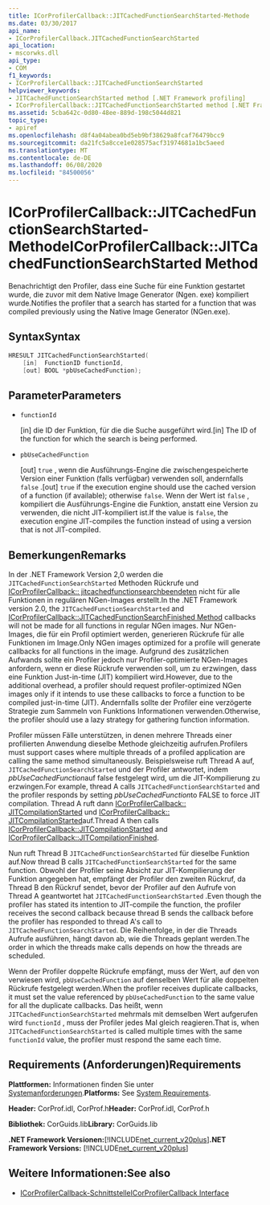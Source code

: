 ```yaml
---
title: ICorProfilerCallback::JITCachedFunctionSearchStarted-Methode
ms.date: 03/30/2017
api_name:
- ICorProfilerCallback.JITCachedFunctionSearchStarted
api_location:
- mscorwks.dll
api_type:
- COM
f1_keywords:
- ICorProfilerCallback::JITCachedFunctionSearchStarted
helpviewer_keywords:
- JITCachedFunctionSearchStarted method [.NET Framework profiling]
- ICorProfilerCallback::JITCachedFunctionSearchStarted method [.NET Framework profiling]
ms.assetid: 5cba642c-0d80-48ee-889d-198c5044d821
topic_type:
- apiref
ms.openlocfilehash: d8f4a04abea0bd5eb9bf38629a8fcaf76479bcc9
ms.sourcegitcommit: da21fc5a8cce1e028575acf31974681a1bc5aeed
ms.translationtype: MT
ms.contentlocale: de-DE
ms.lasthandoff: 06/08/2020
ms.locfileid: "84500056"
---
```

# <a name="icorprofilercallbackjitcachedfunctionsearchstarted-method"></a><span data-ttu-id="97c17-102">ICorProfilerCallback::JITCachedFunctionSearchStarted-Methode</span><span class="sxs-lookup"><span data-stu-id="97c17-102">ICorProfilerCallback::JITCachedFunctionSearchStarted Method</span></span>
<span data-ttu-id="97c17-103">Benachrichtigt den Profiler, dass eine Suche für eine Funktion gestartet wurde, die zuvor mit dem Native Image Generator (Ngen. exe) kompiliert wurde.</span><span class="sxs-lookup"><span data-stu-id="97c17-103">Notifies the profiler that a search has started for a function that was compiled previously using the Native Image Generator (NGen.exe).</span></span>  
  
## <a name="syntax"></a><span data-ttu-id="97c17-104">Syntax</span><span class="sxs-lookup"><span data-stu-id="97c17-104">Syntax</span></span>  
  
```cpp  
HRESULT JITCachedFunctionSearchStarted(  
    [in]  FunctionID functionId,  
    [out] BOOL *pbUseCachedFunction);  
```  
  
## <a name="parameters"></a><span data-ttu-id="97c17-105">Parameter</span><span class="sxs-lookup"><span data-stu-id="97c17-105">Parameters</span></span>

- `functionId`

  <span data-ttu-id="97c17-106">\[in] die ID der Funktion, für die die Suche ausgeführt wird.</span><span class="sxs-lookup"><span data-stu-id="97c17-106">\[in] The ID of the function for which the search is being performed.</span></span>

- `pbUseCachedFunction`

  <span data-ttu-id="97c17-107">\[out] `true` , wenn die Ausführungs-Engine die zwischengespeicherte Version einer Funktion (falls verfügbar) verwenden soll, andernfalls `false` .</span><span class="sxs-lookup"><span data-stu-id="97c17-107">\[out] `true` if the execution engine should use the cached version of a function (if available); otherwise `false`.</span></span> <span data-ttu-id="97c17-108">Wenn der Wert ist `false` , kompiliert die Ausführungs-Engine die Funktion, anstatt eine Version zu verwenden, die nicht JIT-kompiliert ist.</span><span class="sxs-lookup"><span data-stu-id="97c17-108">If the value is `false`, the execution engine JIT-compiles the function instead of using a version that is not JIT-compiled.</span></span>

## <a name="remarks"></a><span data-ttu-id="97c17-109">Bemerkungen</span><span class="sxs-lookup"><span data-stu-id="97c17-109">Remarks</span></span>  
 <span data-ttu-id="97c17-110">In der .NET Framework Version 2,0 werden die `JITCachedFunctionSearchStarted` Methoden Rückrufe und [ICorProfilerCallback:: jitcachedfunctionsearchbeendeten](icorprofilercallback-jitcachedfunctionsearchfinished-method.md) nicht für alle Funktionen in regulären NGen-Images erstellt.</span><span class="sxs-lookup"><span data-stu-id="97c17-110">In the .NET Framework version 2.0, the `JITCachedFunctionSearchStarted` and [ICorProfilerCallback::JITCachedFunctionSearchFinished Method](icorprofilercallback-jitcachedfunctionsearchfinished-method.md) callbacks will not be made for all functions in regular NGen images.</span></span> <span data-ttu-id="97c17-111">Nur NGen-Images, die für ein Profil optimiert werden, generieren Rückrufe für alle Funktionen im Image.</span><span class="sxs-lookup"><span data-stu-id="97c17-111">Only NGen images optimized for a profile will generate callbacks for all functions in the image.</span></span> <span data-ttu-id="97c17-112">Aufgrund des zusätzlichen Aufwands sollte ein Profiler jedoch nur Profiler-optimierte NGen-Images anfordern, wenn er diese Rückrufe verwenden soll, um zu erzwingen, dass eine Funktion Just-in-time (JIT) kompiliert wird.</span><span class="sxs-lookup"><span data-stu-id="97c17-112">However, due to the additional overhead, a profiler should request profiler-optimized NGen images only if it intends to use these callbacks to force a function to be compiled just-in-time (JIT).</span></span> <span data-ttu-id="97c17-113">Andernfalls sollte der Profiler eine verzögerte Strategie zum Sammeln von Funktions Informationen verwenden.</span><span class="sxs-lookup"><span data-stu-id="97c17-113">Otherwise, the profiler should use a lazy strategy for gathering function information.</span></span>  
  
 <span data-ttu-id="97c17-114">Profiler müssen Fälle unterstützen, in denen mehrere Threads einer profilierten Anwendung dieselbe Methode gleichzeitig aufrufen.</span><span class="sxs-lookup"><span data-stu-id="97c17-114">Profilers must support cases where multiple threads of a profiled application are calling the same method simultaneously.</span></span> <span data-ttu-id="97c17-115">Beispielsweise ruft Thread A auf, `JITCachedFunctionSearchStarted` und der Profiler antwortet, indem *pbUseCachedFunction*auf false festgelegt wird, um die JIT-Kompilierung zu erzwingen.</span><span class="sxs-lookup"><span data-stu-id="97c17-115">For example, thread A calls `JITCachedFunctionSearchStarted` and the profiler responds by setting *pbUseCachedFunction*to FALSE to force JIT compilation.</span></span> <span data-ttu-id="97c17-116">Thread A ruft dann [ICorProfilerCallback:: JITCompilationStarted](icorprofilercallback-jitcompilationstarted-method.md) und [ICorProfilerCallback:: JITCompilationStarted](icorprofilercallback-jitcompilationfinished-method.md)auf.</span><span class="sxs-lookup"><span data-stu-id="97c17-116">Thread A then calls [ICorProfilerCallback::JITCompilationStarted](icorprofilercallback-jitcompilationstarted-method.md) and [ICorProfilerCallback::JITCompilationFinished](icorprofilercallback-jitcompilationfinished-method.md).</span></span>  
  
 <span data-ttu-id="97c17-117">Nun ruft Thread B `JITCachedFunctionSearchStarted` für dieselbe Funktion auf.</span><span class="sxs-lookup"><span data-stu-id="97c17-117">Now thread B calls `JITCachedFunctionSearchStarted` for the same function.</span></span> <span data-ttu-id="97c17-118">Obwohl der Profiler seine Absicht zur JIT-Kompilierung der Funktion angegeben hat, empfängt der Profiler den zweiten Rückruf, da Thread B den Rückruf sendet, bevor der Profiler auf den Aufrufe von Thread A geantwortet hat `JITCachedFunctionSearchStarted` .</span><span class="sxs-lookup"><span data-stu-id="97c17-118">Even though the profiler has stated its intention to JIT-compile the function, the profiler receives the second callback because thread B sends the callback before the profiler has responded to thread A's call to `JITCachedFunctionSearchStarted`.</span></span> <span data-ttu-id="97c17-119">Die Reihenfolge, in der die Threads Aufrufe ausführen, hängt davon ab, wie die Threads geplant werden.</span><span class="sxs-lookup"><span data-stu-id="97c17-119">The order in which the threads make calls depends on how the threads are scheduled.</span></span>  
  
 <span data-ttu-id="97c17-120">Wenn der Profiler doppelte Rückrufe empfängt, muss der Wert, auf den von verwiesen wird, `pbUseCachedFunction` auf denselben Wert für alle doppelten Rückrufe festgelegt werden.</span><span class="sxs-lookup"><span data-stu-id="97c17-120">When the profiler receives duplicate callbacks, it must set the value referenced by `pbUseCachedFunction` to the same value for all the duplicate callbacks.</span></span> <span data-ttu-id="97c17-121">Das heißt, wenn `JITCachedFunctionSearchStarted` mehrmals mit demselben Wert aufgerufen wird `functionId` , muss der Profiler jedes Mal gleich reagieren.</span><span class="sxs-lookup"><span data-stu-id="97c17-121">That is, when `JITCachedFunctionSearchStarted` is called multiple times with the same `functionId` value, the profiler must respond the same each time.</span></span>  
  
## <a name="requirements"></a><span data-ttu-id="97c17-122">Requirements (Anforderungen)</span><span class="sxs-lookup"><span data-stu-id="97c17-122">Requirements</span></span>  
 <span data-ttu-id="97c17-123">**Plattformen:** Informationen finden Sie unter [Systemanforderungen](../../get-started/system-requirements.md).</span><span class="sxs-lookup"><span data-stu-id="97c17-123">**Platforms:** See [System Requirements](../../get-started/system-requirements.md).</span></span>  
  
 <span data-ttu-id="97c17-124">**Header:** CorProf.idl, CorProf.h</span><span class="sxs-lookup"><span data-stu-id="97c17-124">**Header:** CorProf.idl, CorProf.h</span></span>  
  
 <span data-ttu-id="97c17-125">**Bibliothek:** CorGuids.lib</span><span class="sxs-lookup"><span data-stu-id="97c17-125">**Library:** CorGuids.lib</span></span>  
  
 <span data-ttu-id="97c17-126">**.NET Framework Versionen:**[!INCLUDE[net_current_v20plus](../../../../includes/net-current-v20plus-md.md)]</span><span class="sxs-lookup"><span data-stu-id="97c17-126">**.NET Framework Versions:** [!INCLUDE[net_current_v20plus](../../../../includes/net-current-v20plus-md.md)]</span></span>  
  
## <a name="see-also"></a><span data-ttu-id="97c17-127">Weitere Informationen:</span><span class="sxs-lookup"><span data-stu-id="97c17-127">See also</span></span>

- [<span data-ttu-id="97c17-128">ICorProfilerCallback-Schnittstelle</span><span class="sxs-lookup"><span data-stu-id="97c17-128">ICorProfilerCallback Interface</span></span>](icorprofilercallback-interface.md)
